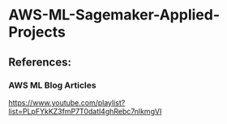 # AWS-ML-Sagemaker-Applied-Projects


## References: 


### AWS ML Blog Articles 

https://www.youtube.com/playlist?list=PLpFYkKZ3fmP7T0datl4ghRebc7nlkmgVI
